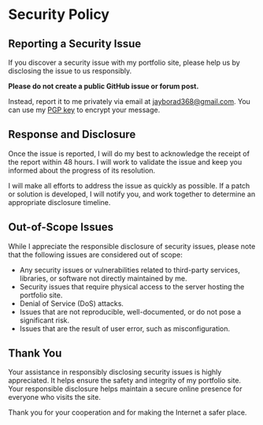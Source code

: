 # Security Policy

## Reporting a Security Issue

If you discover a security issue with my portfolio site, please help us by disclosing the issue to us responsibly. 

**Please do not create a public GitHub issue or forum post.**

Instead, report it to me privately via email at [jayborad368@gmail.com](mailto:jayborad368@gmail.com). You can use my [PGP key](link-to-your-pgp-key) to encrypt your message.

## Response and Disclosure

Once the issue is reported, I will do my best to acknowledge the receipt of the report within 48 hours. I will work to validate the issue and keep you informed about the progress of its resolution.

I will make all efforts to address the issue as quickly as possible. If a patch or solution is developed, I will notify you, and work together to determine an appropriate disclosure timeline.

## Out-of-Scope Issues

While I appreciate the responsible disclosure of security issues, please note that the following issues are considered out of scope:

- Any security issues or vulnerabilities related to third-party services, libraries, or software not directly maintained by me.
- Security issues that require physical access to the server hosting the portfolio site.
- Denial of Service (DoS) attacks.
- Issues that are not reproducible, well-documented, or do not pose a significant risk.
- Issues that are the result of user error, such as misconfiguration.

## Thank You

Your assistance in responsibly disclosing security issues is highly appreciated. It helps ensure the safety and integrity of my portfolio site. Your responsible disclosure helps maintain a secure online presence for everyone who visits the site.

Thank you for your cooperation and for making the Internet a safer place.
